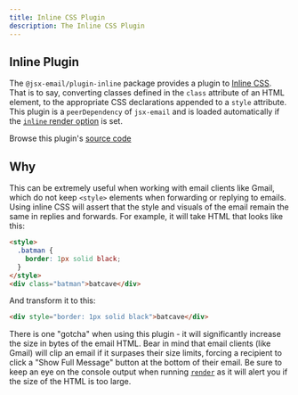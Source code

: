 ```yaml
---
title: Inline CSS Plugin
description: The Inline CSS Plugin
---
```


## Inline Plugin

The `@jsx-email/plugin-inline` package provides a plugin to [Inline CSS](https://www.codecademy.com/article/html-inline-styles). That is to say, converting classes defined in the `class` attribute of an HTML element, to the appropriate CSS declarations appended to a `style` attribute. This plugin is a `peerDependency` of `jsx-email` and is loaded automatically if the [`inline` render option](https://jsx.email/docs/core/render#method-options) is set.

Browse this plugin's [source code](https://github.com/shellscape/jsx-email/blob/main/packages/plugin-inline)

## Why

This can be extremely useful when working with email clients like Gmail, which do not keep `<style>` elements when forwarding or replying to emails. Using inline CSS will assert that the style and visuals of the email remain the same in replies and forwards. For example, it will take HTML that looks like this:

```html
<style>
  .batman {
    border: 1px solid black;
  }
</style>
<div class="batman">batcave</div>
```

And transform it to this:

```html
<div style="border: 1px solid black">batcave</div>
```

There is one "gotcha" when using this plugin - it will significantly increase the size in bytes of the email HTML. Bear in mind that email clients (like Gmail) will clip an email if it surpases their size limits, forcing a recipient to click a "Show Full Message" button at the bottom of their email. Be sure to keep an eye on the console output when running [`render`](https://jsx.email/docs/core/render) as it will alert you if the size of the HTML is too large.

